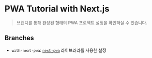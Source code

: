 # PWA Tutorial with Next.js

> 브랜치를 통해 완성된 형태의 PWA 프로젝트 설정을 확인하실 수 있습니다.

## Branches

- `with-next-pwa`: [`next-pwa`](https://www.npmjs.com/package/next-pwa) 라이브러리를 사용한 설정

